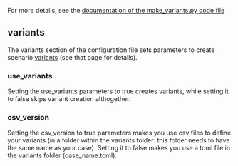 

For more details, see the 
[documentation of the make_variants.py code file](make_variants.md)


## variants
The variants section of the configuration file sets parameters
to create scenario [variants](variants.md) (see that page for
details).

### use_variants 
Setting the use_variants parameters to true creates variants,
while setting it to false skips variant creation althogether.

### csv_version 

Setting the csv_version to true parameters makes you use csv files
to define your variants (in a folder within the variants folder: this
folder needs to have the same name as your case). Setting it to false makes you use a toml file in the variants folder (case_name.toml).
